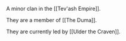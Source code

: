 A minor clan in the [[Tev'ash Empire]].

They are a member of [[The Duma]]. 

They are currently led by [[Ulder the Craven]]. 